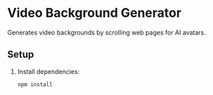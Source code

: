 # Video Background Generator

Generates video backgrounds by scrolling web pages for AI avatars.

## Setup

1. Install dependencies:
   ```bash
   npm install
   ```
